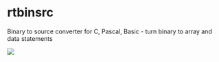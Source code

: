 # rtbinsrc
Binary to source converter for C, Pascal, Basic - turn binary to array and data statements

![](https://github.com/retronick2020/rtbinsrc/wiki/rtbinsrcgui.png)
